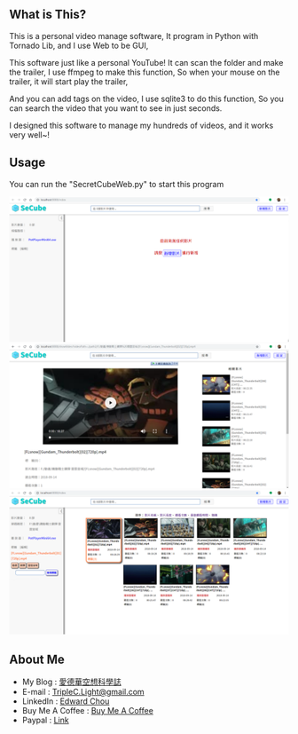 ## What is This?

This is a personal video manage software, It program in Python with Tornado Lib, and I use Web to be GUI,

This software just like a personal YouTube! It can scan the folder and make the trailer, I use ffmpeg to make this function, So when your mouse on the trailer, it will start play the trailer,

And you can add tags on the video, I use sqlite3 to do this function, So you can search the video that you want to see in just seconds.

I designed this software to manage my hundreds of videos, and it works very well~!



## Usage

You can run the "SecretCubeWeb.py" to start this program

<center><img src="https://github.com/TripleC-Light/SecretCube/blob/master/static/index.png?raw=true" width=690></center>

<center><img src="https://github.com/TripleC-Light/SecretCube/blob/master/static/showvideo.png?raw=true" width=690></center>

<center><img src="https://github.com/TripleC-Light/SecretCube/blob/master/static/tags.png?raw=true" width=690></center>

## About Me
 - My Blog : [愛德華空想科學誌](https://triplec-light.000webhostapp.com)
 - E-mail : TripleC.Light@gmail.com
 - LinkedIn : [Edward Chou](https://www.linkedin.com/in/edward-chou-42058912a)
 - Buy Me A Coffee : [Buy Me A Coffee](https://www.buymeacoffee.com/YrFKPo2)
 - Paypal : [Link](https://www.paypal.me/TripleCLight?locale.x=zh_TW)
 